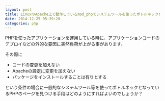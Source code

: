 ```yaml
---
layout: post
title: LinuxのApache上で動作しているmod_phpでシステムツールを使ったボトルネックを探す方法
date: 2014-12-25 05:39:20
categories: php
---
```

<!-- {% raw %} -->
<p>PHPを使ったアプリケーションを運用している時に、アプリケーションコードの
デプロイなどの外的な要因に突然負荷が上がる事があります。</p>

<p>その際に</p>

<ul>
<li>コードの変更を加えない</li>
<li>Apacheの設定に変更を加えない</li>
<li>パッケージをインストールすることは有りとする</li>
</ul>

<p>という条件の場合に一般的なシステムツール等を使ってボトルネックとなっているPHPのページを見つける手段はどのようにすればよいのでしょうか？</p>
<!-- {% endraw %} -->
